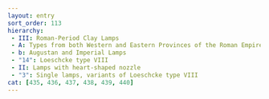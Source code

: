 ```yaml
---
layout: entry
sort_order: 113
hierarchy:
 - III: Roman-Period Clay Lamps
 - A: Types from both Western and Eastern Provinces of the Roman Empire
 - b: Augustan and Imperial Lamps
 - "14": Loeschcke type VIII
 - II: Lamps with heart-shaped nozzle
 - "3": Single lamps, variants of Loeschcke type VIII
cat: [435, 436, 437, 438, 439, 440]
---
```

